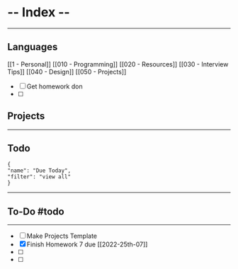 # -- Index -- 
---

## Languages
[[1 - Personal]]
[[010 - Programming]]
[[020 - Resources]]
[[030 - Interview Tips]]
[[040 - Design]]
[[050 - Projects]]

- [ ] Get homework don
- [ ] 

## Projects


___

## Todo

```todoist
{
"name": "Due Today",
"filter": "view all"
}
```






---

## To-Do #todo

---

- [ ] Make  Projects Template
- [x] Finish Homework 7 due [[2022-25th-07]]
- [ ] 
- [ ] 